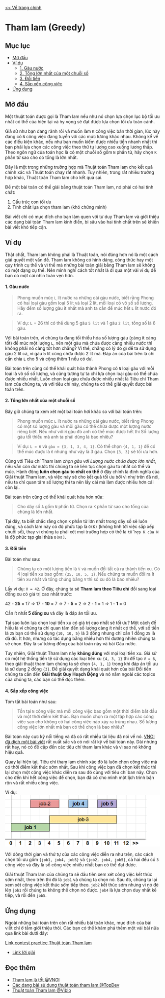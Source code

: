 [<< Về trang chính](../../index.md)

# Tham lam (Greedy)

## Mục lục
* [Mở đầu](#mở-đầu)
* [Ví dụ](#Ví-dụ)
    * [1. Gàu nước](#1-gàu-nước)
    * [2. Tổng lớn nhất của một chuỗi số](#2-tổng-lớn-nhất-của-một-chuỗi-số)
    * [3. Đổi tiền](#3-đổi-tiền)
    * [4. Sắp xếp công việc](#4-sắp-xếp-công-việc)
* [Ứng dụng](#ứng-dụng)


## Mở đầu

Một thuật toán được gọi là Tham lam nếu như nó chọn lựa chọn lục bộ tối ưu nhất có thể của hiện tại và hy vọng sẽ đạt được lựa chọn tối ưu toàn cảnh.

Giả sử như bạn đang rãnh rỗi và muốn làm `K` công việc bán thời gian, lúc này đang có `N` công việc đang tuyển với các mức lương khác nhau. Không kể về các điều kiện khác, nếu như bạn muốn kiếm được nhiều tiền nhanh nhất thì bạn phải lựa chọn các công việc theo thứ tự lương cao xuống lương thấp. Theo ngôn ngữ của toán học là có một chuỗi số gồm `N` phần tử, hãy chọn `K` phần tử sao cho có tổng là lớn nhất.

Đây là một trong những trường hợp mà Thuật toán Tham lam cho kết quả chính xác và Thuật toán chạy rất nhanh. Tuy nhiên, trong rất nhiều trường hợp khác, Thuật toán Tham lam cho kết quả sai.

Để một bài toán có thể giải bằng thuật toán Tham lam, nó phải có hai tính chất:
1. Cấu trúc con tối ưu
2. Tính chất lựa chọn tham lam (khó chứng minh)

Bài viết chỉ có mục đích cho bạn làm quen với tư duy Tham lam và giới thiệu các dạng bài toán Tham lam kinh điển, bi sâu vào hai tính chất trên sẽ khiến bài viết khó tiếp cận.


## Ví dụ

Thật chất, Tham lam không phải là Thuật toán, nói đúng hơn nó là một cách giải quyết một vấn đề. Tham lam không có hình dáng, công thức hay một quy trình cụ thể và vì thế mà những bài toán giải bằng Tham lam sẽ không có một dạng cụ thể. Nên mình nghĩ cách tốt nhất là đi qua một vài ví dụ để bạn có một cái nhìn toàn vẹn hơn.

#### 1. Gàu nước

> Phong muốn múc `L` lít nước ra những cái gàu nước, biết rằng Phong có hai loại gàu gồm loại 5 lít và loại 2 lít, mỗi loại có vô số số lượng. Hãy đếm số lượng gàu ít nhất mà anh ta cần để múc hết `L` lít nước đó ra.

> Ví dụ: `L` = 26 thì có thể dùng 5 gàu `5 lit` và 1 gàu `2 lit`, tổng số là 6 gàu.

Với bài toán trên, vì chúng ta đang tối thiểu hóa số lượng gàu (càng ít càng tốt) để múc một lượng `L`, nên một gàu mà chứa được càng nhiều nước thì không phải nó càng tốt hơn chăng? Vì thế, chẳng có lý do gì để ta sử dụng gàu 2 lít cả, vì gàu 5 lít cũng chứa được 2 lít mà. Đáp án của bài trên là chỉ cần chia `L` cho 5 và cộng thêm 1 nếu có dư.

Bài toán trên cũng có thể khái quát hóa thành Phong có `N` loại gàu với mỗi loại là vô số số lượng, và cũng tương tự ta chỉ lựa chọn loại gàu có thể chứa được nhiều nhất. Luôn chọn loại gàu chứa được nhiều nhất là Tiêu chí Tham lam của chúng ta, và với tiêu chí này, chúng ta có thể giải quyết được bài toán trên.

#### 2. Tổng lớn nhất của một chuỗi số

Bây giờ chúng ta xem xét một bài toán hơi khác so với bài toán trên:

> Phong muốn múc `L` lít nước ra những cái gàu nước, biết rằng Phong có một số lượng gàu và mỗi gàu có thể chứa được một lượng nước riêng biệt. Nếu như với `N` gàu đó anh có thể múc được hết thì Số lượng gàu tối thiểu mà anh ta phải dùng là bao nhiêu?

> Ví dụ: `L = 6` và `gàu = {3, 1, 3, 4, 1}`. Có thể chọn `{4, 1, 1}` để có thể múc được là `6` nhưng như vậy là 3 gàu. Chọn `{3, 3}` sẽ tối ưu hơn.

Cũng với Tiêu chí Tham lam _chọn gàu với Lượng nước chứa được lớn nhất_, nếu vẫn còn dư nước thì chúng ta sẽ liên tục chọn gàu to nhất có thể và múc. Hành động **luôn chọn gàu to nhất có thể** ở đây chính là định nghĩa của Giải thuật Tham lam, và việc này sẽ cho kết quả tối ưu bởi vì như trên đã nói, nếu ta chỉ quan tâm số lượng thì ta nên lấy cái mà làm được nhiều hơn cái còn lại.

Bài toán trên cũng có thể khái quát hóa hơn nữa:

> Cho dãy số `A` gồm `N` phần tử. Chọn ra `K` phần tử sao cho tổng của chúng là lớn nhất.

Tại đây, ta biết chắc rằng chọn `K` phần tử lớn nhất trong dãy số sẽ luôn đúng, và cách làm này có độ phức tạp là `O(K)` (không tính tới việc sắp xếp chuỗi số), thay vì chúng ta phải xét mọi trường hợp có thể là `tổ hợp K của N` là độ phức tạp giai thừa `O(N!)`.

#### 3. Đổi tiền

Bài toán như sau:

> Chúng ta có một lượng tiền là `V` và muốn đổi tất cả ra thành tiền xu. Có 4 loại tiền xu bao gồm: `{25, 10, 5, 1}`. Nếu chúng ta muốn đổi ra ít tiền xu nhất và tổng chúng bằng `V` thì số xu đó là bao nhiêu?

Lấy ví dụ: `V = 42`. Ở đây, chúng ta sẽ **Tham lam theo Tiêu chí** đổi sang loại đồng xu có giá trị cao nhất trước:

42 - **25** = 17 => 17 - **10** = 7 => 7 - **5** = 2 => 2 - **1** = 1 => 1 - **1** = 0

Cần ít nhất **5 đồng xu** và đây là đáp án tối ưu.

Tại sao luôn lựa chọn loại tiền xu có giá trị cao nhất sẽ tối ưu? Một cách để hiểu là vì chúng ta chỉ quan tâm đến số lượng càng ít nhất có thể, với số tiền là `25` bạn có thể sử dụng `{10, 10, 5}` là 3 đồng nhưng chỉ cần 1 đồng `25` là đã đủ. Ít hơn, nhưng có tác dụng bằng nhiều hơn thì đương nhiên chúng ta sẽ chọn. Đây là sự tương đồng của bài toán này và bài Gàu nước. 

Tuy nhiên, Giải thuật Tham lam này **không đúng** với mọi loại tiền xu. Giả sử có một hệ thống tiền tệ sử dụng các loại tiền xu `{4, 3, 1}` thì để tạo `V = 6`, theo giải thuật tham lam chúng ta sẽ chọn `{4, 1, 1}` trong khi đáp án tối ưu là sử dụng 2 đồng `{3}`. Để giải quyết dạng khái quát hơn của bài Đổi tiền chúng ta cần đến **Giải thuật Quy Hoạch Động** và nó nằm ngoài các topics của chúng ta, các bạn có thể đọc thêm.


#### 4. Sắp xếp công việc

Tóm tắt bài toán như sau:

> Tồn tại `N` công việc mà mỗi công việc bao gồm một thời điểm bắt đầu và một thời điểm kết thúc. Bạn muốn chọn ra một tập hợp các công việc sao cho không có hai công việc nào xảy ra trùng nhau. Số lượng công việc lớn nhất mà bạn có thể chọn là bao nhiêu?

Bài toán này cực kỳ nổi tiếng và đã có rất nhiều tài liệu đã nói về nó. [VNOI đã dịch một bài viết](https://vnoi.info/wiki/translate/topcoder/Greedy-is-Good) rất xuất sắc và có nói rất kỹ về bài toán này. Dài nhưng rất hay, nó có đề cập đến các tiêu chí tham lam khác và vì sao nó không hiệu quả.

Quay lại hiện tại, Tiêu chí tham lam chính xác đó là luôn chọn công việc mà có thời điểm kết thúc sớm nhất. Sau khi công việc bạn đã chọn kết thúc thì lại chọn một công việc khác diễn ra sau đó cùng với tiêu chí ban nãy. Chọn cho đến khi hết công việc để chọn, bạn đã có cho mình một lịch trình bận rộn và rất nhiều công việc.

Ví dụ:
![Ví dụ](greedy_activity_select.png)

Với dòng thời gian và thứ tự của các công việc diễn ra như trên, các cách chọn tối ưu gồm `{job1, job4, job5}` và `{job2, job4, job5}`, cả hai đều có `3` công việc và đây là số công việc nhiều nhất bạn có thể đạt được.

Giải thuật Tham lam của chúng ta sẽ đầu tiên xem xét công việc kết thúc sớm nhất, theo trên thì đó là `job1` và chúng ta chọn nó. Sau đó, chúng ta lại xem xét công việc kết thúc sớm tiếp theo. `job2` kết thúc sớm nhưng vì nó đè lên `job1` rồi chúng ta không thể chọn nó được. `job4` là lựa chọn duy nhất kế tiếp, và rồi đến `job5`.

## Ứng dụng
Ngoài những bài toán trên còn rất nhiều bài toán khác, mục đích của bài viết chỉ ở tầm giới thiệu thôi. Các bạn có thể khám phá thêm một vài bài nữa qua link bài dưới đây:

[Link contest practice Thuật toán Tham lam](https://codeforces.com/contests/289715)

- [Link lời giải](../Solution/greedy/index.md)

## Đọc thêm

- [Tham lam là tốt @VNOI](https://vnoi.info/wiki/translate/topcoder/Greedy-is-Good)
- [Các dạng bài sử dụng thuật toán tham lam @TopDev](https://viblo.asia/p/thuat-toan-tham-lam-greedy-algorithm-XQZGxozlvwA)
- [Thuật toán Tham lam @Viblo](https://viblo.asia/p/thuat-toan-tham-lam-greedy-algorithm-XQZGxozlvwA)